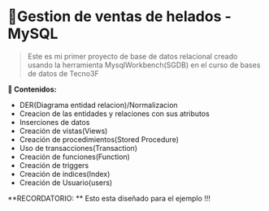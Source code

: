 # 🍨Gestion de ventas de helados - MySQL
>   Este es mi primer proyecto de base de datos relacional creado usando la herramienta MysqlWorkbench(SGDB) en el curso de bases de datos de Tecno3F

 **📌 Contenidos:**
- DER(Diagrama entidad relacion)/Normalizacion
- Creacion de las entidades y relaciones con sus atributos
- Inserciones de datos
- Creación de vistas(Views)
- Creación de procedimientos(Stored Procedure)
- Uso de transacciones(Transaction)
- Creación de funciones(Function)
- Creación de triggers
- Creación de indices(Index)
- Creación de Usuario(users)

**RECORDATORIO: ** Esto esta diseñado para el ejemplo !!!
